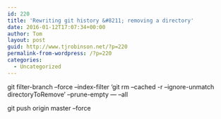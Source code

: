 ```yaml
---
id: 220
title: 'Rewriting git history &#8211; removing a directory'
date: 2016-01-12T17:07:34+00:00
author: Tom
layout: post
guid: http://www.tjrobinson.net/?p=220
permalink-from-wordpress: /?p=220
categories:
  - Uncategorized
---
```

git filter-branch &#8211;force &#8211;index-filter &#8216;git rm &#8211;cached -r &#8211;ignore-unmatch directoryToRemove&#8217; &#8211;prune-empty &#8212; &#8211;all

git push origin master &#8211;force